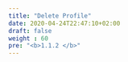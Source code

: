 ```yaml
---
title: "Delete Profile"
date: 2020-04-24T22:47:10+02:00
draft: false
weight : 60
pre: "<b>1.1.2 </b>"
---
```


 
